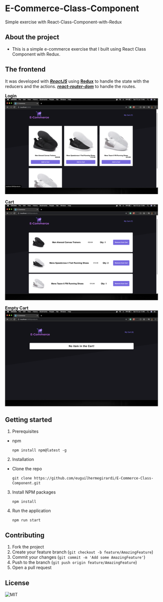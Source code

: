 # E-Commerce-Class-Component
Simple exercise with React-Class-Component-with-Redux

## About the project

- This is a simple e-commerce exercise that I built using React Class Component with Redux. 

## The frontend

It was developed with [**_ReactJS_**](https://reactjs.org/) using [**Redux**](https://redux.js.org/) to handle the state with the reducers and the actions.
[**_react-router-dom_**](https://www.npmjs.com/package/react-router-dom) to handle the routes.

**Login**
![home](.github/home.png)

**Cart**
![cart-page](.github/cart.png)

**Empty Cart**
![empty-cart](.github/empty-cart.png)

## Getting started

1.  Prerequisites

- npm

      npm install npm@latest -g

2. Installation

- Clone the repo

      git clone https://github.com/euguilhermegirardi/E-Commerce-Class-Component.git

3. Install NPM packages

       npm install

4. Run the application

       npm run start

## Contributing

1.  Fork the project
2.  Create your feature branch (`git checkout -b feature/AmazingFeature`)
3.  Commit your changes (`git commit -m 'Add some AmazingFeature'`)
4.  Push to the branch (`git push origin feature/AmazingFeature`)
5.  Open a pull request

## License

![MIT](https://img.shields.io/badge/License-MIT-blue.svg)
